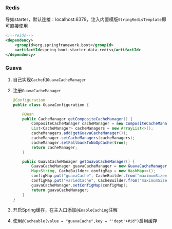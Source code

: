 ### Redis

导如starter，默认连接：localhost:6379，注入内置模版`StringRedisTemplate`即可直接使用

```xml
<!--reids-->
<dependency>
    <groupId>org.springframework.boot</groupId>
    <artifactId>spring-boot-starter-data-redis</artifactId>
</dependency>
```

### Guava

1.  自己实现`Cache`和`GuavaCacheManager`

2.  注册`GuavaCacheManager`

    ```java
    @Configuration
    public class GuavaConfiguration {

        @Bean
        public CacheManager getCompositeCacheManager() {
            CompositeCacheManager cacheManager = new CompositeCacheManager();
            List<CacheManager> cacheManagers = new ArrayList<>();
            cacheManagers.add(getGuavaCacheManager());
            cacheManager.setCacheManagers(cacheManagers);
            cacheManager.setFallbackToNoOpCache(true);
            return cacheManager;
        }

        public GuavaCacheManager getGuavaCacheManager() {
            GuavaCacheManager guavaCacheManager = new GuavaCacheManager();
            Map<String, CacheBuilder> configMap = new HashMap<>();
            configMap.put("guavaCache", CacheBuilder.from("maximumSize=500, expireAfterWrite=1h"));
            configMap.put("variedCache", CacheBuilder.from("maximumSize=500, expireAfterWrite=30m"));
            guavaCacheManager.setConfigMap(configMap);
            return guavaCacheManager;
        }
    }
    ```

3.  开启Spring缓存，在主入口添加`@EnableCaching`注解

4.  使用`@Cacheable(value = "guavaCache",key = "'dept'+#id")`启用缓存